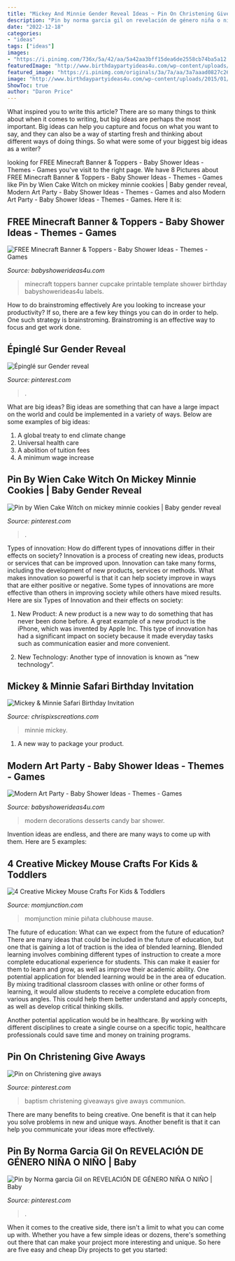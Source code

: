 ```yaml
---
title: "Mickey And Minnie Gender Reveal Ideas ~ Pin On Christening Give Aways"
description: "Pin by norma garcia gil on revelación de género niña o niño"
date: "2022-12-18"
categories:
- "ideas"
tags: ["ideas"]
images:
- "https://i.pinimg.com/736x/5a/42/aa/5a42aa3bff15dea6de2558cb74ba5a12.jpg"
featuredImage: "http://www.birthdaypartyideas4u.com/wp-content/uploads/2015/01/desserts-in-modern-art-decorations.jpg"
featured_image: "https://i.pinimg.com/originals/3a/7a/aa/3a7aaad0827c26ea124584b8881152c4.jpg"
image: "http://www.birthdaypartyideas4u.com/wp-content/uploads/2015/01/desserts-in-modern-art-decorations.jpg"
ShowToc: true
author: "Daron Price"
---
```



What inspired you to write this article?
There are so many things to think about when it comes to writing, but big ideas are perhaps the most important. Big ideas can help you capture and focus on what you want to say, and they can also be a way of starting fresh and thinking about different ways of doing things. So what were some of your biggest big ideas as a writer?

	

		
looking for FREE Minecraft Banner &amp; Toppers - Baby Shower Ideas - Themes - Games you've visit to the right page. We have 8 Pictures about FREE Minecraft Banner &amp; Toppers - Baby Shower Ideas - Themes - Games like Pin by Wien Cake Witch on mickey minnie cookies | Baby gender reveal, Modern Art Party - Baby Shower Ideas - Themes - Games and also Modern Art Party - Baby Shower Ideas - Themes - Games. Here it is:
		
    
## FREE Minecraft Banner &amp; Toppers - Baby Shower Ideas - Themes - Games

<img loading=lazy src="http://www.babyshowerideas4u.com/wp-content/uploads/2014/04/1-723x1024.png" onerror="this.onerror=null;this.src='https://tse4.mm.bing.net/th?id=OIP.z20XgXAcHZufuhx6kFlFYQHaKf&amp;pid=15.1';" alt="FREE Minecraft Banner &amp; Toppers - Baby Shower Ideas - Themes - Games">

_Source: babyshowerideas4u.com_

>minecraft toppers banner cupcake printable template shower birthday babyshowerideas4u labels. 

	

How to do brainstroming effectively
Are you looking to increase your productivity? If so, there are a few key things you can do in order to help. One such strategy is brainstroming. Brainstroming is an effective way to focus and get work done.

    
## Épinglé Sur Gender Reveal

<img loading=lazy src="https://i.pinimg.com/736x/5b/73/f7/5b73f74eb443ed7302eaacd19c85c0d4.jpg" onerror="this.onerror=null;this.src='https://tse3.mm.bing.net/th?id=OIP.-p4jJa7pnvrAbBHPmlP2GQHaLH&amp;pid=15.1';" alt="Épinglé sur Gender reveal">

_Source: pinterest.com_

>. 

	

What are big ideas?
Big ideas are something that can have a large impact on the world and could be implemented in a variety of ways. Below are some examples of big ideas: 
1. A global treaty to end climate change 
2. Universal health care 
3. A abolition of tuition fees 
4. A minimum wage increase 

    
## Pin By Wien Cake Witch On Mickey Minnie Cookies | Baby Gender Reveal

<img loading=lazy src="https://i.pinimg.com/originals/87/09/84/8709841ca208ce2d5bd6ca2f644fdfe2.jpg" onerror="this.onerror=null;this.src='https://tse4.mm.bing.net/th?id=OIP.cghxPBx_TVnolJSVXIxJBQHaJ3&amp;pid=15.1';" alt="Pin by Wien Cake Witch on mickey minnie cookies | Baby gender reveal">

_Source: pinterest.com_

>. 

	

Types of innovation: How do different types of innovations differ in their effects on society?
Innovation is a process of creating new ideas, products or services that can be improved upon. Innovation can take many forms, including the development of new products, services or methods. What makes innovation so powerful is that it can help society improve in ways that are either positive or negative. Some types of innovations are more effective than others in improving society while others have mixed results. Here are six Types of Innovation and their effects on society: 
1) New Product: A new product is a new way to do something that has never been done before. A great example of a new product is the iPhone, which was invented by Apple Inc. This type of innovation has had a significant impact on society because it made everyday tasks such as communication easier and more convenient. 

2) New Technology: Another type of innovation is known as “new technology”.

    
## Mickey &amp; Minnie Safari Birthday Invitation

<img loading=lazy src="https://www.chrispixscreations.com/uploads/4/0/1/8/40180055/s993449645688475426_p300_i7_w900.png" onerror="this.onerror=null;this.src='https://tse1.mm.bing.net/th?id=OIP.eWcNkziYgxWggDGHJ-6A5wHaJ4&amp;pid=15.1';" alt="Mickey &amp; Minnie Safari Birthday Invitation">

_Source: chrispixscreations.com_

>minnie mickey. 

	

1. A new way to package your product.

    
## Modern Art Party - Baby Shower Ideas - Themes - Games

<img loading=lazy src="http://www.birthdaypartyideas4u.com/wp-content/uploads/2015/01/desserts-in-modern-art-decorations.jpg" onerror="this.onerror=null;this.src='https://tse2.mm.bing.net/th?id=OIP.4EODpJawr6M4Q5sCUZJouwHaLH&amp;pid=15.1';" alt="Modern Art Party - Baby Shower Ideas - Themes - Games">

_Source: babyshowerideas4u.com_

>modern decorations desserts candy bar shower. 

	

Invention ideas are endless, and there are many ways to come up with them. Here are 5 examples:

    
## 4 Creative Mickey Mouse Crafts For Kids &amp; Toddlers

<img loading=lazy src="https://cdn2.momjunction.com/wp-content/uploads/2014/12/Creative-Mickey-Mouse-Crafts-For-Kids-Toddlers.jpg" onerror="this.onerror=null;this.src='https://tse3.mm.bing.net/th?id=OIP.jWv_x_2SiGFtwZwiMLR-uwHaNX&amp;pid=15.1';" alt="4 Creative Mickey Mouse Crafts For Kids &amp; Toddlers">

_Source: momjunction.com_

>momjunction minie piñata clubhouse mause. 

	

The future of education: What can we expect from the future of education?
There are many ideas that could be included in the future of education, but one that is gaining a lot of traction is the idea of blended learning. Blended learning involves combining different types of instruction to create a more complete educational experience for students. This can make it easier for them to learn and grow, as well as improve their academic ability.
One potential application for blended learning would be in the area of education. By mixing traditional classroom classes with online or other forms of learning, it would allow students to receive a complete education from various angles. This could help them better understand and apply concepts, as well as develop critical thinking skills.

Another potential application would be in healthcare. By working with different disciplines to create a single course on a specific topic, healthcare professionals could save time and money on training programs.

    
## Pin On Christening Give Aways

<img loading=lazy src="https://i.pinimg.com/originals/3a/7a/aa/3a7aaad0827c26ea124584b8881152c4.jpg" onerror="this.onerror=null;this.src='https://tse2.mm.bing.net/th?id=OIP.ffO4Wtn9OUjp2HBQWEIJdQHaJ4&amp;pid=15.1';" alt="Pin on Christening give aways">

_Source: pinterest.com_

>baptism christening giveaways give aways communion. 

	

There are many benefits to being creative. One benefit is that it can help you solve problems in new and unique ways. Another benefit is that it can help you communicate your ideas more effectively.

    
## Pin By Norma Garcia Gil On REVELACIÓN DE GÉNERO NIÑA O NIÑO | Baby

<img loading=lazy src="https://i.pinimg.com/736x/5a/42/aa/5a42aa3bff15dea6de2558cb74ba5a12.jpg" onerror="this.onerror=null;this.src='https://tse4.mm.bing.net/th?id=OIP.6b90WsldkEX436G4Xy-nrgHaHa&amp;pid=15.1';" alt="Pin by Norma garcia Gil on REVELACIÓN DE GÉNERO NIÑA O NIÑO | Baby">

_Source: pinterest.com_

>. 

	

When it comes to the creative side, there isn't a limit to what you can come up with. Whether you have a few simple ideas or dozens, there's something out there that can make your project more interesting and unique. So here are five easy and cheap Diy projects to get you started: 

